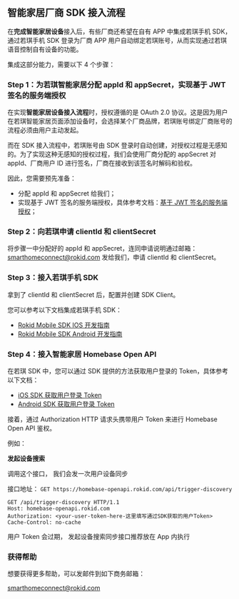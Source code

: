 ## 智能家居厂商 SDK 接入流程

在**完成智能家居设备**接入后，有些厂商还希望在自有 APP 中集成若琪手机 SDK，通过若琪手机 SDK 登录为厂商 APP 用户自动绑定若琪账号，从而实现通过若琪语音控制自有设备的功能。

集成这部分能力，需要以下 4 个步骤：

### Step 1：为若琪智能家居分配 appId 和 appSecret，实现基于 JWT 签名的服务端授权

在实现**智能家居设备接入流程**时，授权遵循的是 OAuth 2.0 协议。这是因为用户在若琪智能家居页面添加设备时，会选择某个厂商品牌，若琪账号绑定厂商账号的流程必须由用户主动发起。

而在 SDK 接入流程中，若琪账号由 SDK 登录时自动创建，对授权过程是无感知的。为了实现这种无感知的授权过程，我们会使用厂商分配的 appSecret 对 appId、厂商用户 ID 进行签名，厂商在接收到该签名时解码和验权。

因此，您需要预先准备：

* 分配 appId 和 appSecret 给我们；
* 实现基于 JWT 签名的服务端授权，具体参考文档：[基于 JWT 签名的服务端授权](../connect/rfc7519.md)；

### Step 2：向若琪申请 clientId 和 clientSecret

将步骤一中分配好的 appId 和 appSecret，连同申请说明通过邮箱：[smarthomeconnect@rokid.com](mailto:smarthomeconnect@rokid.com) 发给我们，申请 clientId 和 clientSecret。

### Step 3：接入若琪手机 SDK

拿到了 clientId 和 clientSecret 后，配置并创建 SDK Client。

您可以参考以下文档集成若琪手机 SDK：

- [Rokid Mobile SDK IOS 开发指南](https://rokid.github.io/mobile-sdk-ios-docs)
- [Rokid Mobile SDK Android 开发指南](https://rokid.github.io/mobile-sdk-android-docs)

### Step 4：接入智能家居 Homebase Open API

在若琪 SDK 中，您可以通过 SDK 提供的方法获取用户登录的 Token，具体参考以下文档：

- [iOS SDK 获取用户登录 Token](https://rokid.github.io/mobile-sdk-ios-docs/resource/43_account_info.html)
- [Android SDK 获取用户登录 Token](https://rokid.github.io/mobile-sdk-android-docs/resource/43_account_info.html)

接着，通过 Authorization HTTP 请求头携带用户 Token 来进行 Homebase Open API 鉴权。

例如：

**发起设备搜索**

调用这个接口， 我们会发一次用户设备同步

接口地址： `GET https://homebase-openapi.rokid.com/api/trigger-discovery`

```
GET /api/trigger-discovery HTTP/1.1
Host: homebase-openapi.rokid.com
Authorization: <your-user-token-here-这里填写通过SDK获取的用户Token>
Cache-Control: no-cache
```

用户 Token 会过期， 发起设备搜索同步接口推荐放在 App 内执行


### 获得帮助

想要获得更多帮助，可以发邮件到如下商务邮箱：

[smarthomeconnect@rokid.com](mailto:smarthomeconnect@rokid.com)